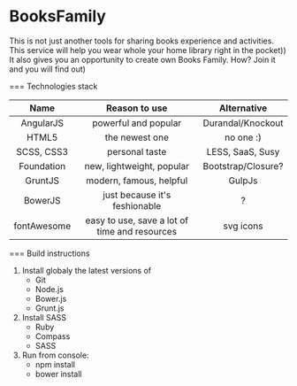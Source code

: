 BooksFamily
===========

This is not just another tools for sharing books experience and activities. This service will help you wear whole your home library right in the pocket)) It also gives you an opportunity to create own Books Family. How? Join it and you will find out)


===
Technologies stack

| Name      |     Reason to use      |  Alternative |
|:-----------:|:----------------------:|:-------------:|
| AngularJS | powerful and popular | Durandal/Knockout|
| HTML5 | the newest one | no one :) |
| SCSS, CSS3 | personal taste | LESS, SaaS, Susy|
| Foundation | new, lightweight, popular | Bootstrap/Closure? |
| GruntJS | modern, famous, helpful | GulpJs |
| BowerJS | just because it's feshionable | ? |
| fontAwesome | easy to use, save a lot of time and resources| svg icons |


===
Build instructions

1. Install globaly the latest versions of 
	- Git
	- Node.js
	- Bower.js
	- Grunt.js
2. Install SASS
	- Ruby
	- Compass
	- SASS
3. Run from console:
	- npm install
	- bower install
